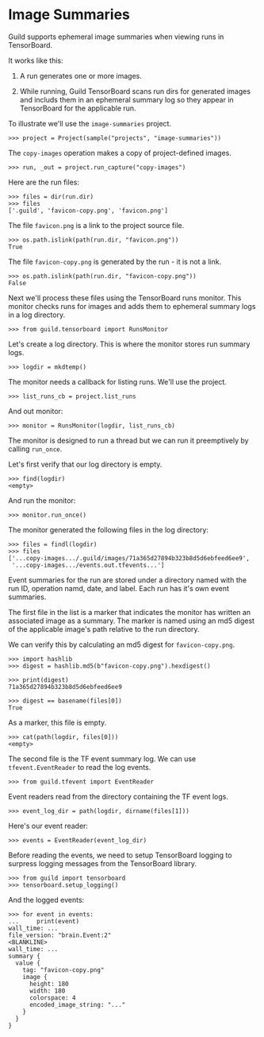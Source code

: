 # Image Summaries

Guild supports ephemeral image summaries when viewing runs in
TensorBoard.

It works like this:

1. A run generates one or more images.

2. While running, Guild TensorBoard scans run dirs for generated images
   and includs them in an ephemeral summary log so they appear in
   TensorBoard for the applicable run.

To illustrate we'll use the `image-summaries` project.

    >>> project = Project(sample("projects", "image-summaries"))

The `copy-images` operation makes a copy of project-defined images.

    >>> run, _out = project.run_capture("copy-images")

Here are the run files:

    >>> files = dir(run.dir)
    >>> files
    ['.guild', 'favicon-copy.png', 'favicon.png']

The file `favicon.png` is a link to the project source file.

    >>> os.path.islink(path(run.dir, "favicon.png"))
    True

The file `favicon-copy.png` is generated by the run - it is not a
link.

    >>> os.path.islink(path(run.dir, "favicon-copy.png"))
    False

Next we'll process these files using the TensorBoard runs
monitor. This monitor checks runs for images and adds them to
ephemeral summary logs in a log directory.

    >>> from guild.tensorboard import RunsMonitor

Let's create a log directory. This is where the monitor stores run
summary logs.

    >>> logdir = mkdtemp()

The monitor needs a callback for listing runs. We'll use the project.

    >>> list_runs_cb = project.list_runs

And out monitor:

    >>> monitor = RunsMonitor(logdir, list_runs_cb)

The monitor is designed to run a thread but we can run it preemptively
by calling `run_once`.

Let's first verify that our log directory is empty.

    >>> find(logdir)
    <empty>

And run the monitor:

    >>> monitor.run_once()

The monitor generated the following files in the log directory:

    >>> files = findl(logdir)
    >>> files
    ['...copy-images.../.guild/images/71a365d27894b323b8d5d6ebfeed6ee9',
     '...copy-images.../events.out.tfevents...']

Event summaries for the run are stored under a directory named with
the run ID, operation namd, date, and label. Each run has it's own
event summaries.

The first file in the list is a marker that indicates the monitor has
written an associated image as a summary. The marker is named using an
md5 digest of the applicable image's path relative to the run
directory.

We can verify this by calculating an md5 digest for
`favicon-copy.png`.

    >>> import hashlib
    >>> digest = hashlib.md5(b"favicon-copy.png").hexdigest()

    >>> print(digest)
    71a365d27894b323b8d5d6ebfeed6ee9

    >>> digest == basename(files[0])
    True

As a marker, this file is empty.

    >>> cat(path(logdir, files[0]))
    <empty>

The second file is the TF event summary log. We can use
`tfevent.EventReader` to read the log events.

    >>> from guild.tfevent import EventReader

Event readers read from the directory containing the TF event logs.

    >>> event_log_dir = path(logdir, dirname(files[1]))

Here's our event reader:

    >>> events = EventReader(event_log_dir)

Before reading the events, we need to setup TensorBoard logging to
surpress logging messages from the TensorBoard library.

    >>> from guild import tensorboard
    >>> tensorboard.setup_logging()

And the logged events:

    >>> for event in events:
    ...     print(event)
    wall_time: ...
    file_version: "brain.Event:2"
    <BLANKLINE>
    wall_time: ...
    summary {
      value {
        tag: "favicon-copy.png"
        image {
          height: 180
          width: 180
          colorspace: 4
          encoded_image_string: "..."
        }
      }
    }
